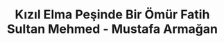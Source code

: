 ---
order: 7
title:  "Kızıl Elma Peşinde Bir Ömür Fatih Sultan Mehmed - Mustafa Armağan"
img: "assets/images/slides/7.jpg"
mobile-img: "assets/images/slides/7m.jpg"
href: "/kitaplar/kizil-elma-pesinde-bir-omur-fatih-sultan-mehmed"
target: "" # _blank
---